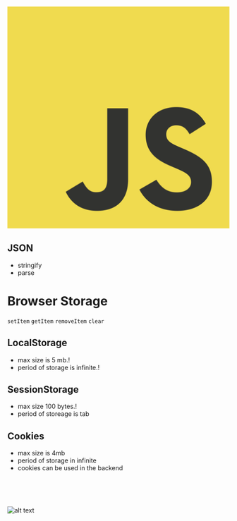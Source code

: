 ![alt img](../JavaScript-logo.png)

## JSON
   - stringify
   - parse

# Browser Storage 

  ```setItem```
  ```getItem```
  ```removeItem```
  ```clear```



## LocalStorage
  - max size is 5 mb.!
  - period of storage is infinite.!

## SessionStorage
  - max size 100 bytes.!
  - period of storeage is tab

## Cookies
  - max size is 4mb
  - period of storage in infinite
  - cookies can be used in the backend

<br> <br> <br> 

![alt text](image.png)